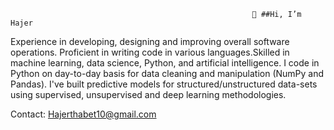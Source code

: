                                                           👋 ##Hi, I’m Hajer



Experience in developing, designing and improving overall software operations. Proficient in writing code in various languages.Skilled in machine learning, data science, Python, and artificial intelligence.
I code in Python on day-to-day basis for data cleaning and manipulation (NumPy and Pandas). I've built predictive models for structured/unstructured data-sets using supervised, unsupervised and deep learning methodologies.

Contact: Hajerthabet10@gmail.com

